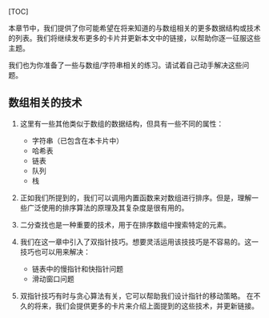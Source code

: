 [TOC]

本章节中，我们提供了你可能希望在将来知道的与数组相关的更多数据结构或技术的列表。我们将继续发布更多的卡片并更新本文中的链接，以帮助你逐一征服这些主题。

我们也为你准备了一些与数组/字符串相关的练习。请试着自己动手解决这些问题。

## 数组相关的技术

1. 这里有一些其他类似于数组的数据结构，但具有一些不同的属性：

    - 字符串（已包含在本卡片中）
    - 哈希表
    - 链表
    - 队列
    - 栈

2. 正如我们所提到的，我们可以调用内置函数来对数组进行排序。但是，理解一些广泛使用的排序算法的原理及其复杂度是很有用的。

3. 二分查找也是一种重要的技术，用于在排序数组中搜索特定的元素。

4. 我们在这一章中引入了双指针技巧。想要灵活运用该技技巧是不容易的。这一技巧也可以用来解决：

    - 链表中的慢指针和快指针问题
    - 滑动窗口问题
    
5. 双指针技巧有时与贪心算法有关，它可以帮助我们设计指针的移动策略。 在不久的将来，我们会提供更多的卡片来介绍上面提到的这些技术，并更新链接。